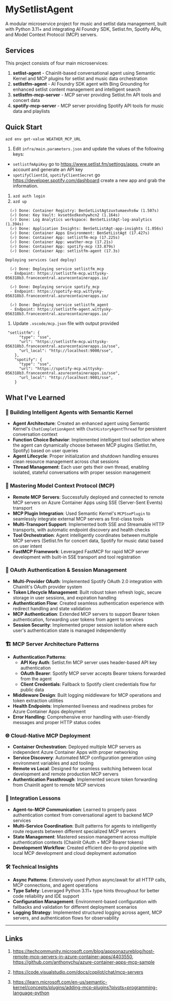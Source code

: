 # MySetlistAgent

A modular microservice project for music and setlist data management, built with Python 3.11+ and integrating AI Foundry SDK, Setlist.fm, Spotify APIs, and Model Context Protocol (MCP) servers.

## Services

This project consists of four main microservices:

1. **setlist-agent** - Chainlit-based conversational agent using Semantic Kernel and MCP plugins for setlist and music data orchestration
2. **setlistfm-agent** - AI Foundry SDK agent with Bing Grounding for enhanced setlist content management and intelligent search
3. **setlistfm-mcp-server** - MCP server providing Setlist.fm API tools and concert data
4. **spotify-mcp-server** - MCP server providing Spotify API tools for music data and playlists

## Quick Start

```
azd env get-value WEATHER_MCP_URL
```

1. Edit `infra/main.parameters.json` and update the values of the following keys:

- `setlistfmApiKey` go to https://www.setlist.fm/settings/apps, create an account and generate an API key
- `spotifyClientId`, `spotifyClientSecret` go https://developer.spotify.com/dashboard create a new app and grab the information.

1. `azd auth login`
1. `azd up`

```
  (✓) Done: Container Registry: BenSetListAgtzuxtumaevhs6w (1.507s)
  (✓) Done: Key Vault: kvset6xdkexhywhcn2 (1.164s)
  (✓) Done: Log Analytics workspace: BenSetListAgt-log-analytics (1.394s)
  (✓) Done: Application Insights: BenSetListAgt-app-insights (1.056s)
  (✓) Done: Container Apps Environment: BenSetListAgt (17.427s)
  (✓) Done: Container App: setlistfm-mcp (17.225s)
  (✓) Done: Container App: weather-mcp (17.21s)
  (✓) Done: Container App: spotify-mcp (33.879s)
  (✓) Done: Container App: setlistfm-agent (17.3s)

Deploying services (azd deploy)

  (✓) Done: Deploying service setlistfm_mcp
  - Endpoint: https://setlistfm-mcp.wittysky-056318b3.francecentral.azurecontainerapps.io/

  (✓) Done: Deploying service spotify_mcp
  - Endpoint: https://spotify-mcp.wittysky-056318b3.francecentral.azurecontainerapps.io/

  (✓) Done: Deploying service setlistfm_agent
  - Endpoint: https://setlistfm-agent.wittysky-056318b3.francecentral.azurecontainerapps.io/
```

1. Update `.vscode/mcp.json` file with output provided

```
 "setlistfm": {
      "type": "sse",
      "url": "https://setlistfm-mcp.wittysky-056318b3.francecentral.azurecontainerapps.io/sse",
      "url_local": "http://localhost:9000/sse",
    },
    "spotify": {
      "type": "sse",
      "url": "https://spotify-mcp.wittysky-056318b3.francecentral.azurecontainerapps.io/sse",
      "url_local": "http://localhost:9001/sse",
    }
```

## What I've Learned

### 🤖 Building Intelligent Agents with Semantic Kernel

- **Agent Architecture**: Created an enhanced agent using Semantic Kernel's `ChatCompletionAgent` with `ChatHistoryAgentThread` for persistent conversation context
- **Function Choice Behavior**: Implemented intelligent tool selection where the agent can dynamically choose between MCP plugins (Setlist.fm, Spotify) based on user queries
- **Agent Lifecycle**: Proper initialization and shutdown handling ensures clean resource management across chat sessions
- **Thread Management**: Each user gets their own thread, enabling isolated, stateful conversations with proper session management

### 🔌 Mastering Model Context Protocol (MCP)

- **Remote MCP Servers**: Successfully deployed and connected to remote MCP servers on Azure Container Apps using SSE (Server-Sent Events) transport
- **MCP Plugin Integration**: Used Semantic Kernel's `MCPSsePlugin` to seamlessly integrate external MCP servers as first-class tools
- **Multi-Transport Support**: Implemented both SSE and Streamable HTTP transports, with automatic endpoint discovery and health checks
- **Tool Orchestration**: Agent intelligently coordinates between multiple MCP servers (Setlist.fm for concert data, Spotify for music data) based on user intent
- **FastMCP Framework**: Leveraged FastMCP for rapid MCP server development with built-in SSE transport and tool registration

### 🔐 OAuth Authentication & Session Management

- **Multi-Provider OAuth**: Implemented Spotify OAuth 2.0 integration with Chainlit's OAuth provider system
- **Token Lifecycle Management**: Built robust token refresh logic, secure storage in user sessions, and expiration handling
- **Authentication Flow**: Created seamless authentication experience with redirect handling and state validation
- **MCP Authentication**: Extended MCP servers to support Bearer token authentication, forwarding user tokens from agent to services
- **Session Security**: Implemented proper session isolation where each user's authentication state is managed independently

### 🏗️ MCP Server Architecture Patterns

- **Authentication Patterns**:
  - **API Key Auth**: Setlist.fm MCP server uses header-based API key authentication
  - **OAuth Bearer**: Spotify MCP server accepts Bearer tokens forwarded from the agent
  - **Client Credentials**: Fallback to Spotify client credentials flow for public data
- **Middleware Design**: Built logging middleware for MCP operations and token extraction utilities
- **Health Endpoints**: Implemented liveness and readiness probes for Azure Container Apps deployment
- **Error Handling**: Comprehensive error handling with user-friendly messages and proper HTTP status codes

### 🌐 Cloud-Native MCP Deployment

- **Container Orchestration**: Deployed multiple MCP servers as independent Azure Container Apps with proper networking
- **Service Discovery**: Automated MCP configuration generation using environment variables and azd tooling
- **Remote vs Local**: Designed for seamless switching between local development and remote production MCP servers
- **Authentication Passthrough**: Implemented secure token forwarding from Chainlit agent to remote MCP services

### 🔄 Integration Lessons

- **Agent-to-MCP Communication**: Learned to properly pass authentication context from conversational agent to backend MCP services
- **Multi-Service Coordination**: Built patterns for agents to intelligently route requests between different specialized MCP servers
- **State Management**: Mastered session management across multiple authentication contexts (Chainlit OAuth + MCP Bearer tokens)
- **Development Workflow**: Created efficient dev-to-prod pipeline with local MCP development and cloud deployment automation

### 🛠️ Technical Insights

- **Async Patterns**: Extensively used Python async/await for all HTTP calls, MCP connections, and agent operations
- **Type Safety**: Leveraged Python 3.11+ type hints throughout for better code reliability and IDE support
- **Configuration Management**: Environment-based configuration with fallbacks and validation for different deployment scenarios
- **Logging Strategy**: Implemented structured logging across agent, MCP servers, and authentication flows for observability

---

## Links

1. https://techcommunity.microsoft.com/blog/appsonazureblog/host-remote-mcp-servers-in-azure-container-apps/4403550, https://github.com/anthonychu/azure-container-apps-mcp-sample

1. https://code.visualstudio.com/docs/copilot/chat/mcp-servers

1. https://learn.microsoft.com/en-us/semantic-kernel/concepts/plugins/adding-mcp-plugins?pivots=programming-language-python
